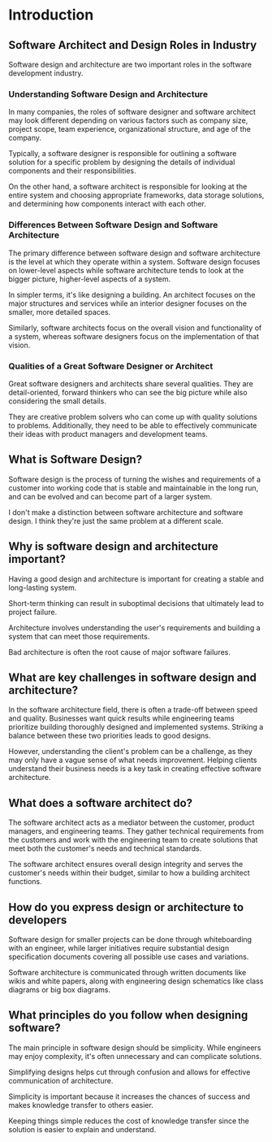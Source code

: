 # Introduction

## Software Architect and Design Roles in Industry

Software design and architecture are two important roles in the software development industry.

### Understanding Software Design and Architecture

In many companies, the roles of software designer and software architect may look different depending on various factors such as company size, project scope, team experience, organizational structure, and age of the company. 

Typically, a software designer is responsible for outlining a software solution for a specific problem by designing the details of individual components and their responsibilities. 

On the other hand, a software architect is responsible for looking at the entire system and choosing appropriate frameworks, data storage solutions, and determining how components interact with each other.


### Differences Between Software Design and Software Architecture

The primary difference between software design and software architecture is the level at which they operate within a system. Software design focuses on lower-level aspects while software architecture tends to look at the bigger picture, higher-level aspects of a system. 

In simpler terms, it's like designing a building. An architect focuses on the major structures and services while an interior designer focuses on the smaller, more detailed spaces.

Similarly, software architects focus on the overall vision and functionality of a system, whereas software designers focus on the implementation of that vision.


### Qualities of a Great Software Designer or Architect

Great software designers and architects share several qualities. They are detail-oriented, forward thinkers who can see the big picture while also considering the small details.

They are creative problem solvers who can come up with quality solutions to problems. Additionally, they need to be able to effectively communicate their ideas with product managers and development teams.


## What is Software Design?

Software design is the process of turning the wishes and requirements of a customer into working code that is stable and maintainable in the long run, and can be evolved and can become part of a larger system.

I don't make a distinction between software architecture and software design. I think they're just the same problem at a different scale. 


## Why is software design and architecture important?

Having a good design and architecture is important for creating a stable and long-lasting system.

Short-term thinking can result in suboptimal decisions that ultimately lead to project failure.

Architecture involves understanding the user's requirements and building a system that can meet those requirements.

Bad architecture is often the root cause of major software failures.


## What are key challenges in software design and architecture?

In the software architecture field, there is often a trade-off between speed and quality. Businesses want quick results while engineering teams prioritize building thoroughly designed and implemented systems. Striking a balance between these two priorities leads to good designs.

However, understanding the client's problem can be a challenge, as they may only have a vague sense of what needs improvement. Helping clients understand their business needs is a key task in creating effective software architecture.


## What does a software architect do?

The software architect acts as a mediator between the customer, product managers, and engineering teams. They gather technical requirements from the customers and work with the engineering team to create solutions that meet both the customer's needs and technical standards.

The software architect ensures overall design integrity and serves the customer's needs within their budget, similar to how a building architect functions.


## How do you express design or architecture to developers

Software design for smaller projects can be done through whiteboarding with an engineer, while larger initiatives require substantial design specification documents covering all possible use cases and variations.

Software architecture is communicated through written documents like wikis and white papers, along with engineering design schematics like class diagrams or big box diagrams.


## What principles do you follow when designing software?

The main principle in software design should be simplicity. While engineers may enjoy complexity, it's often unnecessary and can complicate solutions.

Simplifying designs helps cut through confusion and allows for effective communication of architecture.

Simplicity is important because it increases the chances of success and makes knowledge transfer to others easier.

Keeping things simple reduces the cost of knowledge transfer since the solution is easier to explain and understand.
